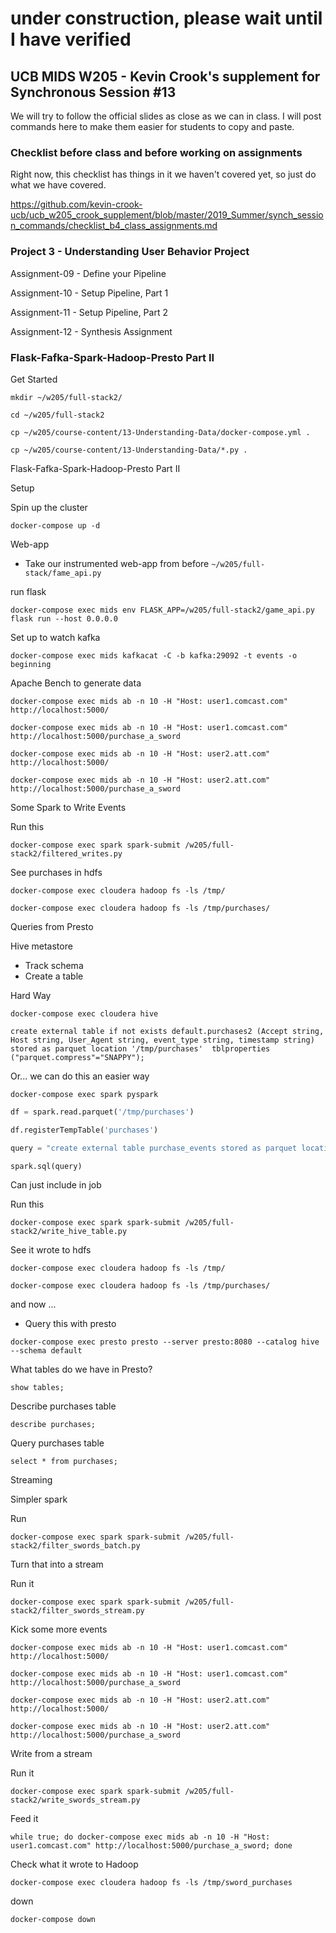 # under construction, please wait until I have verified

## UCB MIDS W205 - Kevin Crook's supplement for Synchronous Session #13

We will try to follow the official slides as close as we can in class.  I will post commands here to make them easier for students to copy and paste.

### Checklist before class and before working on assignments

Right now, this checklist has things in it we haven't covered yet, so just do what we have covered.

https://github.com/kevin-crook-ucb/ucb_w205_crook_supplement/blob/master/2019_Summer/synch_session_commands/checklist_b4_class_assignments.md

### Project 3 - Understanding User Behavior Project

Assignment-09 - Define your Pipeline

Assignment-10 - Setup Pipeline, Part 1

Assignment-11 - Setup Pipeline, Part 2

Assignment-12 - Synthesis Assignment

### Flask-Fafka-Spark-Hadoop-Presto Part II

Get Started
```
mkdir ~/w205/full-stack2/

cd ~/w205/full-stack2

cp ~/w205/course-content/13-Understanding-Data/docker-compose.yml .

cp ~/w205/course-content/13-Understanding-Data/*.py .
```

Flask-Fafka-Spark-Hadoop-Presto Part II

Setup

Spin up the cluster
```
docker-compose up -d
```

Web-app
* Take our instrumented web-app from before ```~/w205/full-stack/fame_api.py```

run flask
```
docker-compose exec mids env FLASK_APP=/w205/full-stack2/game_api.py flask run --host 0.0.0.0
```

Set up to watch kafka
```
docker-compose exec mids kafkacat -C -b kafka:29092 -t events -o beginning
```

Apache Bench to generate data
```
docker-compose exec mids ab -n 10 -H "Host: user1.comcast.com" http://localhost:5000/

docker-compose exec mids ab -n 10 -H "Host: user1.comcast.com" http://localhost:5000/purchase_a_sword

docker-compose exec mids ab -n 10 -H "Host: user2.att.com" http://localhost:5000/

docker-compose exec mids ab -n 10 -H "Host: user2.att.com" http://localhost:5000/purchase_a_sword
```

Some Spark to Write Events

Run this
```
docker-compose exec spark spark-submit /w205/full-stack2/filtered_writes.py
```

See purchases in hdfs
```
docker-compose exec cloudera hadoop fs -ls /tmp/

docker-compose exec cloudera hadoop fs -ls /tmp/purchases/
```

Queries from Presto

Hive metastore
* Track schema
* Create a table

Hard Way
```
docker-compose exec cloudera hive
```

```
create external table if not exists default.purchases2 (Accept string, Host string, User_Agent string, event_type string, timestamp string) stored as parquet location '/tmp/purchases'  tblproperties ("parquet.compress"="SNAPPY");
```

Or... we can do this an easier way
```
docker-compose exec spark pyspark
```

```python
df = spark.read.parquet('/tmp/purchases')

df.registerTempTable('purchases')

query = "create external table purchase_events stored as parquet location '/tmp/purchase_events' as select * from purchases"

spark.sql(query)
```

Can just include in job

Run this
```
docker-compose exec spark spark-submit /w205/full-stack2/write_hive_table.py
```

See it wrote to hdfs
```
docker-compose exec cloudera hadoop fs -ls /tmp/

docker-compose exec cloudera hadoop fs -ls /tmp/purchases/
```

and now ...
* Query this with presto
```
docker-compose exec presto presto --server presto:8080 --catalog hive --schema default
```

What tables do we have in Presto?
```
show tables;
```

Describe purchases table
```
describe purchases;
```

Query purchases table
```
select * from purchases;
```

Streaming

Simpler spark

Run

```
docker-compose exec spark spark-submit /w205/full-stack2/filter_swords_batch.py
```

Turn that into a stream

Run it
```
docker-compose exec spark spark-submit /w205/full-stack2/filter_swords_stream.py
```

Kick some more events
```
docker-compose exec mids ab -n 10 -H "Host: user1.comcast.com" http://localhost:5000/

docker-compose exec mids ab -n 10 -H "Host: user1.comcast.com" http://localhost:5000/purchase_a_sword

docker-compose exec mids ab -n 10 -H "Host: user2.att.com" http://localhost:5000/

docker-compose exec mids ab -n 10 -H "Host: user2.att.com" http://localhost:5000/purchase_a_sword
```

Write from a stream

Run it
```
docker-compose exec spark spark-submit /w205/full-stack2/write_swords_stream.py
```

Feed it
```
while true; do docker-compose exec mids ab -n 10 -H "Host: user1.comcast.com" http://localhost:5000/purchase_a_sword; done
```

Check what it wrote to Hadoop
```
docker-compose exec cloudera hadoop fs -ls /tmp/sword_purchases
```

down
```
docker-compose down
```
